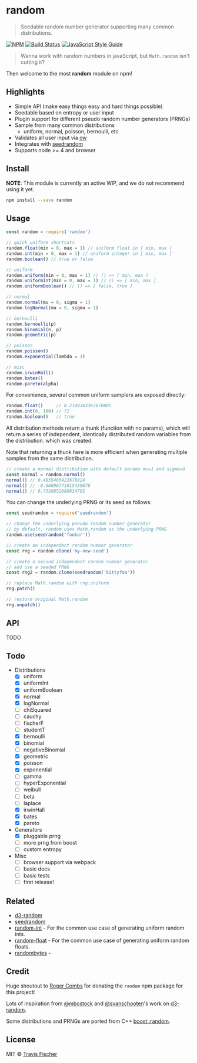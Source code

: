 # random

> Seedable random number generator supporting many common distributions.

[![NPM](https://img.shields.io/npm/v/random.svg)](https://www.npmjs.com/package/random) [![Build Status](https://travis-ci.com/transitive-bullshit/random.svg?branch=master)](https://travis-ci.com/transitive-bullshit/random) [![JavaScript Style Guide](https://img.shields.io/badge/code_style-standard-brightgreen.svg)](https://standardjs.com)

> Wanna work with random numbers in javaScript, but `Math.random` isn't cutting it?

Then welcome to the most **random** module on npm!

## Highlights

- Simple API (make easy things easy and hard things possible)
- Seedable based on entropy or user input
- Plugin support for different pseudo random number generators (PRNGs)
- Sample from many common distributions
  - uniform, normal, poisson, bernoulli, etc
- Validates all user input via [ow](https://github.com/sindresorhus/ow)
- Integrates with [seedrandom](https://github.com/davidbau/seedrandom)
- Supports node >= 4 and browser

## Install

**NOTE**: This module is currently an active WIP, and we do not recommend using it yet.

```bash
npm install --save random
```

## Usage

```js
const random = require('random')

// quick uniform shortcuts
random.float(min = 0, max = 1) // uniform float in [ min, max )
random.int(min = 0, max = 1) // uniform integer in [ min, max ]
random.boolean() // true or false

// uniform
random.uniform(min = 0, max = 1) // () => [ min, max )
random.uniformInt(min = 0, max = 1) // () => [ min, max ]
random.uniformBoolean() // () => [ false, true ]

// normal
random.normal(mu = 0, sigma = 1)
random.logNormal(mu = 0, sigma = 1)

// bernoulli
random.bernoulli(p)
random.binomial(n, p)
random.geometric(p)

// poisson
random.poisson()
random.exponential(lambda = 1)

// misc
random.irwinHall()
random.bates()
random.pareto(alpha)
```

For convenience, several common uniform samplers are exposed directly:

```js
random.float()     // 0.2149383367670885
random.int(0, 100) // 72
random.boolean()   // true
```

All distribution methods return a thunk (function with no params), which will return
a series of independent, identically distributed random variables from the distribution.
which was created.

Note that returning a thunk here is more efficient when generating multiple
samples from the same distribution.

```js
// create a normal distribution with default params mu=1 and sigma=0
const normal = random.normal()
normal() // 0.4855465422678824
normal() // -0.06696771815439678
normal() // 0.7350852689834705
```

You can change the underlying PRNG or its seed as follows:

```js
const seedrandom = require('seedrandom')

// change the underlying pseudo random number generator
// by default, random uses Math.random as the underlying PRNG
random.use(seedrandom('foobar'))

// create an independent random number generator
const rng = random.clone('my-new-seed')

// create a second independent random number generator
// and use a seeded PRNG
const rng2 = random.clone(seedrandom('kittyfoo'))

// replace Math.random with rng.uniform
rng.patch()

// restore original Math.random
rng.unpatch()
```

## API

TODO

## Todo

- Distributions
  - [x] uniform
  - [x] uniformInt
  - [x] uniformBoolean
  - [x] normal
  - [x] logNormal
  - [ ] chiSquared
  - [ ] cauchy
  - [ ] fischerF
  - [ ] studentT
  - [x] bernoulli
  - [x] binomial
  - [ ] negativeBinomial
  - [x] geometric
  - [x] poisson
  - [x] exponential
  - [ ] gamma
  - [ ] hyperExponential
  - [ ] weibull
  - [ ] beta
  - [ ] laplace
  - [x] irwinHall
  - [x] bates
  - [x] pareto

- Generators
  - [x] pluggable prng
  - [ ] more prng from boost
  - [ ] custom entropy

- Misc
  - [ ] browser support via webpack
  - [ ] basic docs
  - [ ] basic tests
  - [ ] first release!

## Related

- [d3-random](https://github.com/d3/d3-random)
- [seedrandom](https://github.com/davidbau/seedrandom)
- [random-int](https://github.com/sindresorhus/random-int) - For the common use case of generating uniform random ints.
- [random-float](https://github.com/sindresorhus/random-float) - For the common use case of generating uniform random floats.
- [randombytes](https://github.com/crypto-browserify/randombytes) -

## Credit

Huge shoutout to [Roger Combs](https://github.com/rcombs) for donating the `random` npm package for this project!

Lots of inspiration from [@mbostock](https://github.com/mbostock) and [@svanschooten](https://github.com/svanschooten)'s work on [d3-random](https://github.com/d3/d3-random).

Some distributions and PRNGs are ported from C++ [boost::random](https://www.boost.org/doc/libs/1_66_0/doc/html/boost_random/reference.html#boost_random.reference.distributions).

## License

MIT © [Travis Fischer](https://github.com/transitive-bullshit)
